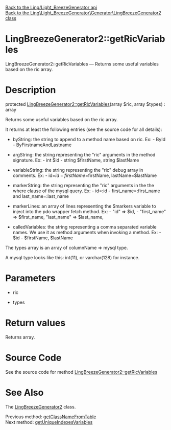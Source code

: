 [Back to the Ling/Light_BreezeGenerator api](https://github.com/lingtalfi/Light_BreezeGenerator/blob/master/doc/api/Ling/Light_BreezeGenerator.md)<br>
[Back to the Ling\Light_BreezeGenerator\Generator\LingBreezeGenerator2 class](https://github.com/lingtalfi/Light_BreezeGenerator/blob/master/doc/api/Ling/Light_BreezeGenerator/Generator/LingBreezeGenerator2.md)


LingBreezeGenerator2::getRicVariables
================



LingBreezeGenerator2::getRicVariables — Returns some useful variables based on the ric array.




Description
================


protected [LingBreezeGenerator2::getRicVariables](https://github.com/lingtalfi/Light_BreezeGenerator/blob/master/doc/api/Ling/Light_BreezeGenerator/Generator/LingBreezeGenerator2/getRicVariables.md)(array $ric, array $types) : array




Returns some useful variables based on the ric array.

It returns at least the following entries (see the source code for all details):

- byString: the string to append to a method name based on ric.
        Ex:
             - ById
             - ByFirstnameAndLastname
- argString: the string representing the "ric" arguments in the method signature.
        Ex:
             - int $id
             - string $firstName, string $lastName
- variableString: the string representing the "ric" debug array in comments.
        Ex:
             - id=$id
             - firstName=$firstName, lastName=$lastName
- markerString: the string representing the "ric" arguments in the the where clause of the mysql query.
        Ex:
             - id=:id
             - first_name=:first_name and last_name=:last_name
- markerLines: an array of lines representing the $markers variable to inject into the pdo wrapper fetch method.
        Ex:
             -
                 "id" => $id,
             -
                 "first_name" => $first_name,
                 "last_name" => $last_name,

- calledVariables: the string representing a comma separated variable names. We use it as method arguments when invoking a method.
         Ex:
             - $id
             - $firstName, $lastName



The types array is an array of columnName => mysql type.

A mysql type looks like this: int(11), or varchar(128) for instance.




Parameters
================


- ric

    

- types

    


Return values
================

Returns array.








Source Code
===========
See the source code for method [LingBreezeGenerator2::getRicVariables](https://github.com/lingtalfi/Light_BreezeGenerator/blob/master/Generator/LingBreezeGenerator2.php#L1006-L1124)


See Also
================

The [LingBreezeGenerator2](https://github.com/lingtalfi/Light_BreezeGenerator/blob/master/doc/api/Ling/Light_BreezeGenerator/Generator/LingBreezeGenerator2.md) class.

Previous method: [getClassNameFromTable](https://github.com/lingtalfi/Light_BreezeGenerator/blob/master/doc/api/Ling/Light_BreezeGenerator/Generator/LingBreezeGenerator2/getClassNameFromTable.md)<br>Next method: [getUniqueIndexesVariables](https://github.com/lingtalfi/Light_BreezeGenerator/blob/master/doc/api/Ling/Light_BreezeGenerator/Generator/LingBreezeGenerator2/getUniqueIndexesVariables.md)<br>

